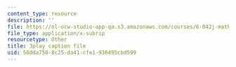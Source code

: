 ```yaml
---
content_type: resource
description: ''
file: https://ol-ocw-studio-app-qa.s3.amazonaws.com/courses/6-042j-mathematics-for-computer-science-spring-2015/56dda7508c25da41cfe1936495cbd599_-j7MoM3P_J8.srt
file_type: application/x-subrip
resourcetype: Other
title: 3play caption file
uid: 56dda750-8c25-da41-cfe1-936495cbd599
---
```

